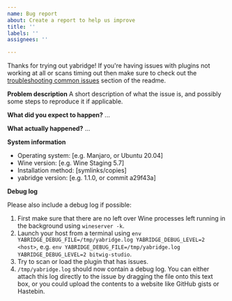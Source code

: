 ```yaml
---
name: Bug report
about: Create a report to help us improve
title: ''
labels: ''
assignees: ''

---
```


Thanks for trying out yabridge! If you're having issues with plugins not working at all or scans timing out then make sure to check out the [troubleshooting common issues](https://github.com/robbert-vdh/yabridge#troubleshooting-common-issues) section of the readme. 

**Problem description**
A short description of what the issue is, and possibly some steps to reproduce it if applicable.

**What did you expect to happen?**
...

**What actually happened?**
...

**System information**
- Operating system: [e.g. Manjaro, or Ubuntu 20.04]
- Wine version: [e.g. Wine Staging 5.7]
- Installation method: [symlinks/copies]
- yabridge version: [e.g. 1.1.0, or commit a29f43a]

**Debug log**

Please also include a debug log if possible:

1. First make sure that there are no left over Wine processes left running in
   the background using `wineserver -k`.
2. Launch your host from a terminal using
   `env YABRIDGE_DEBUG_FILE=/tmp/yabridge.log YABRIDGE_DEBUG_LEVEL=2 <host>`,
   e.g. `env YABRIDGE_DEBUG_FILE=/tmp/yabridge.log YABRIDGE_DEBUG_LEVEL=2 bitwig-studio`.
3. Try to scan or load the plugin that has issues.
4. `/tmp/yabridge.log` should now contain a debug log. You can either attach
   this log directly to the issue by dragging the file onto this text box, or
   you could upload the contents to a website like GitHub gists or Hastebin.
